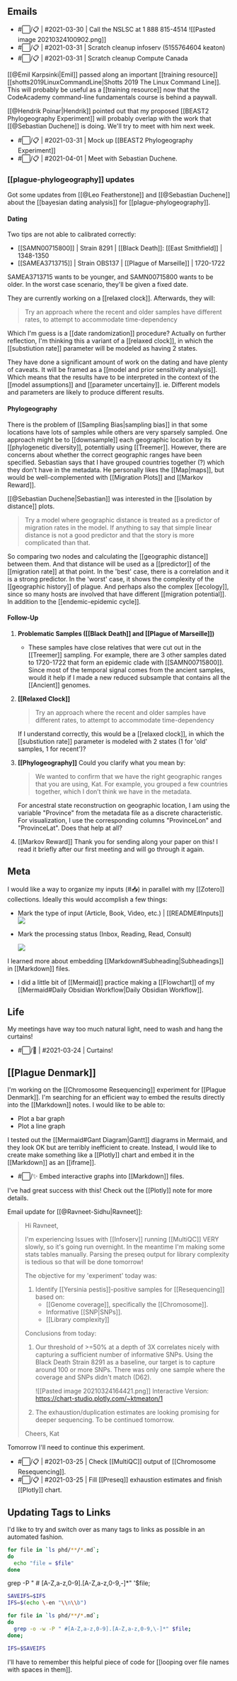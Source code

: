 ## Emails

- #⬜/📋 | #2021-03-30 | Call the NSLSC at 1 888 815-4514
![[Pasted image 20210324100902.png]]
- #⬜/📋 | #2021-03-31 | Scratch cleanup infoserv (5155764604 keaton)
- #⬜/📋 | #2021-03-31 | Scratch cleanup Compute Canada

[[@Emil Karpsinki|Emil]] passed along an important [[training resource]] [[shotts2019LinuxCommandLine|Shotts 2019 The Linux Command Line]]. This will probably be useful as a [[training resource]] now that the CodeAcademy command-line fundamentals course is behind a paywall.

[[@Hendrik Poinar|Hendrik]] pointed out that my proposed [[BEAST2 Phylogeography Experiment]] will probably overlap with the work that [[@Sebastian Duchene]] is doing. We'll try to meet with him next week.
- #⬜/📋 | #2021-03-31 | Mock up [[BEAST2 Phylogeography Experiment]]
- #⬜/📋 | #2021-04-01 | Meet with Sebastian Duchene.


### [[plague-phylogeography]] updates

Got some updates from [[@Leo Featherstone]] and [[@Sebastian Duchene]] about the [[bayesian dating analysis]] for [[plague-phylogeography]]. 

#### Dating

Two tips are not able to calibrated correctly:
- [[SAMN00715800]] | Strain 8291 | [[Black Death]]: [[East Smithfield]] | 1348-1350
- [[SAMEA3713715]] | Strain OBS137 | [[Plague of Marseille]] | 1720-1722

SAMEA3713715 wants to be younger, and SAMN00715800 wants to be older. In the worst case scenario, they'll be given a fixed date.

They are currently working on a [[relaxed clock]]. Afterwards, they will:

> Try an approach where the recent and older samples have different rates, to attempt to accommodate time-dependency

Which I'm guess is a [[date randomization]] procedure? Actually on further reflection, I'm thinking this a variant of a [[relaxed clock]], in which the [[substiution rate]] parameter will be modeled as having 2 states.

They have done a significant amount of work on the dating and have plenty of caveats. It will be framed as a [[model and prior sensitivity analysis]]. Which means that the results have to be interpreted in the context of the [[model assumptions]] and [[parameter uncertainy]]. ie. Different models and parameters are likely to produce different results.


#### Phylogeography

There is the problem of [[Sampling Bias|sampling bias]] in that some locations have lots of samples while others are very sparsely sampled. One approach might be to [[downsample]] each geographic location by its [[phylogenetic diversity]], potentially using [[Treemer]]. However, there are concerns about whether the correct geographic ranges have been specified. Sebastian says that I have grouped countries together (?) which they don't have in the metadata. He personally likes the [[Map|maps]], but would be well-complemented with [[Migration Plots]] and [[Markov Reward]].

[[@Sebastian Duchene|Sebastian]] was interested in the [[isolation by distance]] plots.

> Try a model where geographic distance is treated as a predictor of migration rates in the model. If anything to say that simple linear distance is not a good predictor and that the story is more complicated than that.

So comparing two nodes and calculating the [[geographic distance]] between them. And that distance will be used as a [[predictor]] of the [[migration rate]] at that point. In the 'best' case, there is a correlation and it is a strong predictor. In the 'worst' case, it shows the complexity of the [[geographic history]] of plague. And perhaps also the complex [[ecology]], since so many hosts are involved that have different [[migration potential]]. In addition to the [[endemic-epidemic cycle]].

#### Follow-Up

1. **Problematic Samples ([[Black Death]] and [[Plague of Marseille]])**
	 - These samples have close relatives that were cut out in the [[Treemer]] sampling. For example, there are 3 other samples dated to 1720-1722 that form an epidemic clade with [[SAMN00715800]]. Since most of the temporal signal comes from the ancient samples, would it help if I made a new reduced subsample that contains all the [[Ancient]] genomes.

2. **[[Relaxed Clock]]**
	> Try an approach where the recent and older samples have different rates, to attempt to accommodate time-dependency

	If I understand correctly, this would be a [[relaxed clock]], in which the [[substiution rate]] parameter is modeled with 2 states (1 for 'old' samples, 1 for recent')?

3. **[[Phylogeography]]**
	Could you clarify what you mean by:
	>We wanted to confirm that we have the right geographic ranges that you are using, Kat. For example, you grouped a few countries together, which I don’t think we have in the metadata.

	For ancestral state reconstruction on geographic location, I am using the variable "Province" from the metadata file as a discrete characteristic. For visualization, I use the corresponding columns "ProvinceLon" and "ProvinceLat". Does that help at all?

4. [[Markov Reward]]
	Thank you for sending along your paper on this! I read it briefly after our first meeting and will go through it again. 


## Meta

I would like a way to organize my inputs (#📥) in parallel with my [[Zotero]] collections. Ideally this would accomplish a few things:

- Mark the type of input (Article, Book, Video, etc.) | [[README#Inputs]]
	![](README.md#Tag%5CTaxonomy#Inputs)

- Mark the processing status (Inbox, Reading, Read, Consult)

	![](README.md#Tag%5CTaxonomy#Status)	

I learned more about embedding [[Markdown#Subheading|Subheadings]] in [[Markdown]] files.

- I did a little bit of [[Mermaid]] practice making a [[Flowchart]] of my [[Mermaid#Daily Obsidian Workflow|Daily Obsidian Workflow]].

## Life

My meetings have way too much natural light, need to wash and hang the curtains!
- #⬜/🧨 | #2021-03-24 | Curtains!

##  [[Plague Denmark]]

I'm working on the [[Chromosome Resequencing]] experiment for [[Plague Denmark]]. I'm searching for an efficient way to embed the results directly into the [[Markdown]] notes. I would like to be able to:

- Plot a bar graph
- Plot a line graph

I tested out the [[Mermaid#Gant Diagram|Gantt]] diagrams in Mermaid, and they look OK but are terribly inefficient to create. Instead, I would like to create make something like a [[Plotly]] chart and embed it in the [[Markdown]] as an [[iframe]].

- #⬜/✨  Embed interactive graphs into [[Markdown]] files. 

I've had great success with this! Check out the [[Plotly]] note for more details.

Email update for [[@Ravneet-Sidhu|Ravneet]]:

>Hi Ravneet,
>
> I'm experiencing Issues with [[Infoserv]] running [[MultiQC]] VERY slowly, so it's going run overnight. In the meantime I'm making some stats tables manually. Parsing the preseq output for library complexity is tedious so that will be done tomorrow! 
> 
>The objective for my 'experiment' today was:
>  1. Identify [[Yersinia pestis]]-positive samples for [[Resequencing]] based on:
>      - [[Genome coverage]], specifically the [[Chromosome]].
>      - Informative [[SNP|SNPs]].
>      - [[Library complexity]]
>	 
>Conclusions from today:
>  1. Our threshold of >=50% at a depth of 3X correlates nicely with capturing a sufficient number of informative SNPs. Using the Black Death Strain 8291 as a baseline, our target is to capture around 100 or more SNPs. There was only one sample where the coverage and SNPs didn't match (D62).
>  
>      ![[Pasted image 20210324164421.png]]
>      Interactive Version: <https://chart-studio.plotly.com/~ktmeaton/1>  
>      
>  2. The exhaustion/duplication estimates are looking promising for deeper sequencing. To be continued tomorrow.
>  
>Cheers,
>Kat

Tomorrow I'll need to continue this experiment.

- #⬜/📋 | #2021-03-25 | Check [[MultiQC]] output of [[Chromosome Resequencing]].
- #⬜/📋 | #2021-03-25 | Fill [[Preseq]] exhaustion estimates and finish [[Plotly]] chart.

## Updating Tags to Links

I'd like to try and switch over as many tags to links as possible in an automated fashion.

```bash
for file in `ls phd/**/*.md`;
do
  echo "file = $file"
done
```

  grep -P " # [A-Z,a-z,0-9].[A-Z,a-z,0-9,\-]*" '$file;
  
```bash
SAVEIFS=$IFS
IFS=$(echo \-en "\\n\\b")

for file in `ls phd/**/*.md`;
do
  grep -o -w -P " #[A-Z,a-z,0-9].[A-Z,a-z,0-9,\-]*" $file; 
done;

IFS=$SAVEIFS
  ```
  
  I'll have to remember this helpful piece of code for [[looping over file names with spaces in them]].